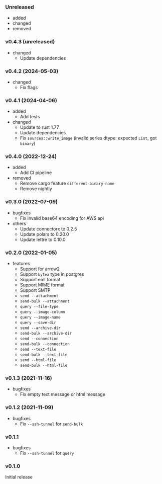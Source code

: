 <!-- markdownlint-disable MD041 -->

### Unreleased

- added
- changed
- removed

### v0.4.3 (unreleased)

- changed
  - Update dependencies

### v0.4.2 (2024-05-03)

- changed
  - Fix flags

### v0.4.1 (2024-04-06)

- added
  - Add tests
- changed
  - Update to rust 1.77
  - Update dependencies
  - Fix `sources::write_image` (invalid series dtype: expected `List`, got `binary`)

### v0.4.0 (2022-12-24)

- added
  - Add CI pipeline
- removed
  - Remove cargo feature `different-binary-name`
  - Remove nightly

### v0.3.0 (2022-07-09)

- bugfixes
  - Fix invalid base64 encoding for AWS api
- others
  - Update connectorx to 0.2.5
  - Update polars to 0.20.0
  - Update lettre to 0.10.0

### v0.2.0 (2022-01-05)

- features
  - Support for arrow2
  - Support `bytea` type in postgres
  - Support eml format
  - Support MIME format
  - Support SMTP
  - `send --attachment`
  - `send-bulk --attachment`
  - `query --file-type`
  - `query --image-column`
  - `query --image-name`
  - `query --save-dir`
  - `send --archive-dir`
  - `send-bulk --archive-dir`
  - `send --connection`
  - `send-bulk --connection`
  - `send --text-file`
  - `send-bulk --text-file`
  - `send --html-file`
  - `send-bulk --html-file`

### v0.1.3 (2021-11-16)

- bugfixes
  - Fix empty text message or html message

### v0.1.2 (2021-11-09)

- bugfixes
  - Fix `--ssh-tunnel` for `send-bulk`

### v0.1.1

- bugfixes
  - Fix `--ssh-tunnel` for `query`

### v0.1.0

Initial release
